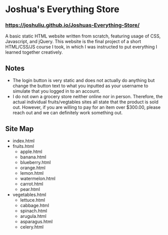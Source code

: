 # Joshua's Everything Store

### https://joshuliu.github.io/Joshuas-Everything-Store/

A basic static HTML website written from scratch, featuring usage of CSS, Javascript, and jQuery. This website is the final project of a short HTML/CSS/JS course I took, in which I was instructed to put everything I learned together creatively.

## Notes
* The login button is very static and does not actually do anything but change the button text to what you inputted as your username to simulate that you logged in to an account. 
* I do not own a grocery store neither online nor in person. Therefore, the actual individual fruits/vegtables sites all state that the product is sold out. However, if you are willing to pay for an item over $300.00, please reach out and we can definitely work something out.

## Site Map
* index.html
* fruits.html
  * apple.html
  * banana.html
  * blueberry.html
  * orange.html
  * lemon.html
  * watermelon.html
  * carrot.html
  * pear.html
* vegetables.html
  * lettuce.html
  * cabbage.html
  * spinach.html
  * arugula.html
  * asparagus.html
  * celery.html
